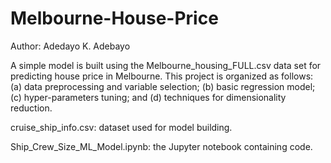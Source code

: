 # Melbourne-House-Price

Author: Adedayo K. Adebayo


A simple model is built using the Melbourne_housing_FULL.csv data set for predicting house price in Melbourne. This project is organized as follows: 
(a) data preprocessing and variable selection; 
(b) basic regression model; 
(c) hyper-parameters tuning; and 
(d) techniques for dimensionality reduction.

cruise_ship_info.csv: dataset used for model building.

Ship_Crew_Size_ML_Model.ipynb: the Jupyter notebook containing code.
